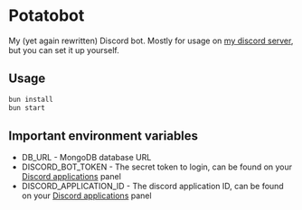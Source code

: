 # Potatobot
My (yet again rewritten) Discord bot. Mostly for usage on
[my discord server](https://discord.gg/EWQPNfddmz), but you can
set it up yourself.

## Usage
```sh
bun install
bun start
```

## Important environment variables
- DB_URL - MongoDB database URL
- DISCORD_BOT_TOKEN - The secret token to login, can be found on
your [Discord applications](https://discord.com/developers/applications) panel
- DISCORD_APPLICATION_ID - The discord application ID, can be
found on your [Discord applications](https://discord.com/developers/applications) panel
